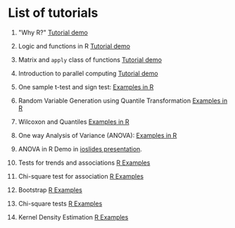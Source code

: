 # List of tutorials

1. "Why R?" [Tutorial demo](http://dattahub.github.io/iqs/why_R.html)
2. Logic and functions in R [Tutorial demo](http://dattahub.github.io/iqs/logic_and_functions_in_R.html)
3. Matrix and `apply` class of functions [Tutorial demo](http://dattahub.github.io/iqs/matrix_and_apply.html)
4. Introduction to parallel computing [Tutorial demo](http://dattahub.github.io/iqs/parallel.html)


1.  One sample t-test and sign test: [Examples in R](http://dattahub.github.io/iqs/onesample.html)
2.  Random Variable Generation using Quantile Transformation [Examples in R](http://dattahub.github.io/iqs/rvgen.html)
3.  Wilcoxon and Quantiles [Examples in R](http://dattahub.github.io/iqs/wilcox_qq_demo_x.html)
4.  One way Analysis of Variance (ANOVA): [Examples in R](http://dattahub.github.io/iqs/anova_examples_doc.html)
5.  ANOVA in R Demo in [ioslides presentation](http://dattahub.github.io/iqs/aovexamples.html).
6.  Tests for trends and associations [R Examples](http://dattahub.github.io/iqs/association_demo.html#1)
7.  Chi-square test for association [R Examples](http://dattahub.github.io/iqs/countdata_association.html#1)
8.  Bootstrap [R Examples](http://dattahub.github.io/iqs/bootstrap_demo.html#1)
9.  Chi-square tests [R Examples](http://dattahub.github.io/iqs/chisqdemo.html#1)
10.  Kernel Density Estimation [R Examples](http://dattahub.github.io/iqs/kde_demo.html#1)
